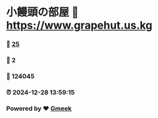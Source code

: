 # 小饅頭の部屋 :link: https://www.grapehut.us.kg 
### :page_facing_up: [25](https://www.grapehut.us.kg/tag.html) 
### :speech_balloon: 2 
### :hibiscus: 124045 
### :alarm_clock: 2024-12-28 13:59:15 
### Powered by :heart: [Gmeek](https://github.com/Meekdai/Gmeek)

